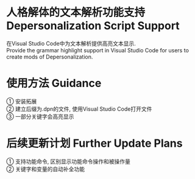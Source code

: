 # 人格解体的文本解析功能支持 Depersonalization Script Support
在Visual Studio Code中为文本解析提供高亮文本显示.  
Provide the grammar highlight support in Visual Studio Code for users to create mods of Depersonalization.
# 使用方法 Guidance
① 安装拓展  
② 建立后缀为.dpn的文件, 使用Visual Studio Code打开文件  
③ 一部分关键字会高亮显示
# 后续更新计划 Further Update Plans
① 支持功能命令, 区别显示功能命令操作和被操作量  
② 关键字和变量的自动补全功能  
